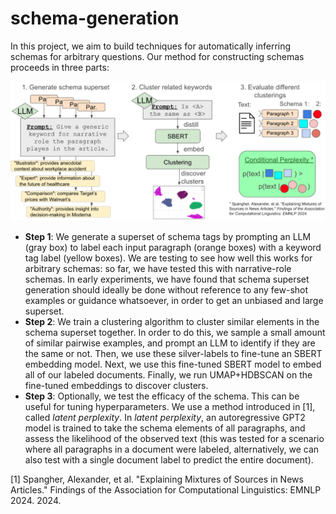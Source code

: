 # schema-generation

In this project, we aim to build techniques for automatically inferring schemas for arbitrary questions. Our method for constructing schemas proceeds in three parts:

![Schema Generation](assets/schema-learning-diagram.png)

* __Step 1__: We generate a superset of schema tags by prompting an LLM (gray box) to label each input paragraph (orange boxes) with a keyword tag label (yellow boxes). We are testing to see how well this works for arbitrary schemas: so far, we have tested this with narrative-role schemas. In early experiments, we have found that schema superset generation should ideally be done without reference to any few-shot examples or guidance whatsoever, in order to get an unbiased and large superset.
* __Step 2__: We train a clustering algorithm to cluster similar elements in the schema superset together. In order to do this, we sample a small amount of similar pairwise examples, and prompt an LLM to identify if they are the same or not. Then, we use these silver-labels to fine-tune an SBERT embedding model. Next, we use this fine-tuned SBERT model to embed all of our labeled documents. Finally, we run UMAP+HDBSCAN on the fine-tuned embeddings to discover clusters.
* __Step 3__: Optionally, we test the efficacy of the schema. This can be useful for tuning hyperparameters. We use a method introduced in \[1\], called _latent perplexity_. In _latent perplexity_, an autoregressive GPT2 model is trained to take the schema elements of all paragraphs, and assess the likelihood of the observed text (this was tested for a scenario where all paragraphs in a document were labeled, alternatively, we can also test with a single document label to predict the entire document).

\[1\] Spangher, Alexander, et al. "Explaining Mixtures of Sources in News Articles." Findings of the Association for Computational Linguistics: EMNLP 2024. 2024.